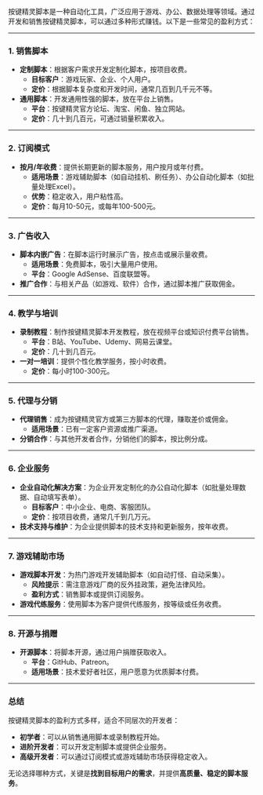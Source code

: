 按键精灵脚本是一种自动化工具，广泛应用于游戏、办公、数据处理等领域。通过开发和销售按键精灵脚本，可以通过多种形式赚钱。以下是一些常见的盈利方式：

---

### **1. 销售脚本**
- **定制脚本**：根据客户需求开发定制化脚本，按项目收费。  
  - **目标客户**：游戏玩家、企业、个人用户。  
  - **定价**：根据脚本复杂度和开发时间，通常几百到几千元不等。  
- **通用脚本**：开发通用性强的脚本，放在平台上销售。  
  - **平台**：按键精灵官方论坛、淘宝、闲鱼、独立网站。  
  - **定价**：几十到几百元，可通过销量积累收入。

---

### **2. 订阅模式**
- **按月/年收费**：提供长期更新的脚本服务，用户按月或年付费。  
  - **适用场景**：游戏辅助脚本（如自动挂机、刷任务）、办公自动化脚本（如批量处理Excel）。  
  - **优势**：稳定收入，用户粘性高。  
  - **定价**：每月10-50元，或每年100-500元。

---

### **3. 广告收入**
- **脚本内嵌广告**：在脚本运行时展示广告，按点击或展示量收费。  
  - **适用场景**：免费脚本，吸引大量用户使用。  
  - **平台**：Google AdSense、百度联盟等。  
- **推广合作**：与相关产品（如游戏、软件）合作，通过脚本推广获取佣金。

---

### **4. 教学与培训**
- **录制教程**：制作按键精灵脚本开发教程，放在视频平台或知识付费平台销售。  
  - **平台**：B站、YouTube、Udemy、网易云课堂。  
  - **定价**：几十到几百元。  
- **一对一培训**：提供个性化教学服务，按小时收费。  
  - **定价**：每小时100-300元。

---

### **5. 代理与分销**
- **代理销售**：成为按键精灵官方或第三方脚本的代理，赚取差价或佣金。  
  - **适用场景**：已有一定客户资源或推广渠道。  
- **分销合作**：与其他开发者合作，分销他们的脚本，按比例分成。

---

### **6. 企业服务**
- **企业自动化解决方案**：为企业开发定制化的办公自动化脚本（如批量处理数据、自动填写表单）。  
  - **目标客户**：中小企业、电商、客服团队。  
  - **定价**：按项目收费，通常几千到几万元。  
- **技术支持与维护**：为企业提供脚本的技术支持和更新服务，按年收费。

---

### **7. 游戏辅助市场**
- **游戏脚本开发**：为热门游戏开发辅助脚本（如自动打怪、自动采集）。  
  - **风险提示**：需注意游戏厂商的反外挂政策，避免法律风险。  
  - **盈利方式**：销售脚本或提供订阅服务。  
- **游戏代练服务**：使用脚本为客户提供代练服务，按等级或任务收费。

---

### **8. 开源与捐赠**
- **开源脚本**：将脚本开源，通过用户捐赠获取收入。  
  - **平台**：GitHub、Patreon。  
  - **适用场景**：技术爱好者社区，用户愿意为优质脚本付费。

---

### **总结**
按键精灵脚本的盈利方式多样，适合不同层次的开发者：  
- **初学者**：可以从销售通用脚本或录制教程开始。  
- **进阶开发者**：可以开发定制脚本或提供企业服务。  
- **高级开发者**：可以通过订阅模式或游戏辅助市场获得稳定收入。  

无论选择哪种方式，关键是**找到目标用户的需求**，并提供**高质量、稳定的脚本服务**。